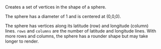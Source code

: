 Creates a set of vertices in the shape of a sphere.

The sphere has a diameter of 1 and is centered at (0,0,0).

The sphere has vertices along its latitude (row) and longitude (column) lines. `rows` and `columns` are the number of latitude and longitude lines. With more rows and columns, the sphere has a rounder shape but may take longer to render.
